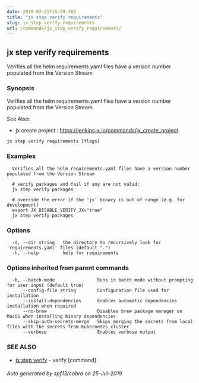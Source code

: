 ```yaml
---
date: 2019-07-25T15:59:38Z
title: "jx step verify requirements"
slug: jx_step_verify_requirements
url: /commands/jx_step_verify_requirements/
---
```

## jx step verify requirements

Verifies all the helm requirements.yaml files have a version number populated from the Version Stream

### Synopsis

Verifies all the helm requirements.yaml files have a version number populated from the Version Stream.
  
See Also: 

  * jx create project : https://jenkins-x.io/commands/jx_create_project

```
jx step verify requirements [flags]
```

### Examples

```
  Verifies all the helm requirements.yaml files have a version number populated from the Version Stream
  
  # verify packages and fail if any are not valid:
  jx step verify packages
  
  # override the error if the 'jx' binary is out of range (e.g. for development)
  export JX_DISABLE_VERIFY_JX="true"
  jx step verify packages
```

### Options

```
  -d, --dir string   the directory to recursively look for 'requirements.yaml' files (default ".")
  -h, --help         help for requirements
```

### Options inherited from parent commands

```
  -b, --batch-mode                Runs in batch mode without prompting for user input (default true)
      --config-file string        Configuration file used for installation
      --install-dependencies      Enables automatic dependencies installation when required
      --no-brew                   Disables brew package manager on MacOS when installing binary dependencies
      --skip-auth-secrets-merge   Skips merging the secrets from local files with the secrets from Kubernetes cluster
      --verbose                   Enables verbose output
```

### SEE ALSO

* [jx step verify](/commands/jx_step_verify/)	 - verify [command]

###### Auto generated by spf13/cobra on 25-Jul-2019
